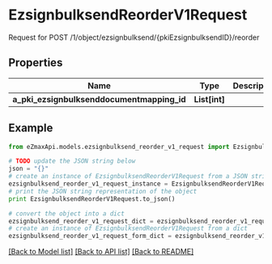# EzsignbulksendReorderV1Request

Request for POST /1/object/ezsignbulksend/{pkiEzsignbulksendID}/reorder

## Properties
Name | Type | Description | Notes
------------ | ------------- | ------------- | -------------
**a_pki_ezsignbulksenddocumentmapping_id** | **List[int]** |  | 

## Example

```python
from eZmaxApi.models.ezsignbulksend_reorder_v1_request import EzsignbulksendReorderV1Request

# TODO update the JSON string below
json = "{}"
# create an instance of EzsignbulksendReorderV1Request from a JSON string
ezsignbulksend_reorder_v1_request_instance = EzsignbulksendReorderV1Request.from_json(json)
# print the JSON string representation of the object
print EzsignbulksendReorderV1Request.to_json()

# convert the object into a dict
ezsignbulksend_reorder_v1_request_dict = ezsignbulksend_reorder_v1_request_instance.to_dict()
# create an instance of EzsignbulksendReorderV1Request from a dict
ezsignbulksend_reorder_v1_request_form_dict = ezsignbulksend_reorder_v1_request.from_dict(ezsignbulksend_reorder_v1_request_dict)
```
[[Back to Model list]](../README.md#documentation-for-models) [[Back to API list]](../README.md#documentation-for-api-endpoints) [[Back to README]](../README.md)


